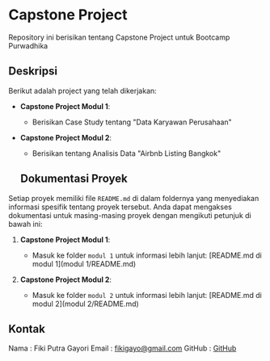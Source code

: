   # Capstone Project

Repository ini berisikan tentang Capstone Project untuk Bootcamp Purwadhika

  ## Deskripsi

Berikut adalah project yang telah dikerjakan:

- **Capstone Project Modul 1**: 
  - Berisikan Case Study tentang "Data Karyawan Perusahaan"

- **Capstone Project Modul 2**: 
  - Berisikan tentang Analisis Data "Airbnb Listing Bangkok"

  ## Dokumentasi Proyek

Setiap proyek memiliki file `README.md` di dalam foldernya yang menyediakan informasi spesifik tentang proyek tersebut. Anda dapat mengakses dokumentasi untuk masing-masing proyek dengan mengikuti petunjuk di bawah ini:

1. **Capstone Project Modul 1**:
   - Masuk ke folder `modul 1` untuk informasi lebih lanjut: [README.md di modul 1](modul 1/README.md)

2. **Capstone Project Modul 2**:
   - Masuk ke folder `modul 2` untuk informasi lebih lanjut: [README.md di modul 2](modul 2/README.md)


## Kontak
Nama    : Fiki Putra Gayori
Email   : fikigayo@gmail.com
GitHub  : [GitHub](https://github.com/fikigayo)